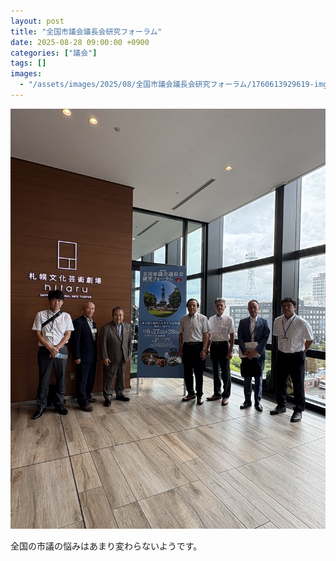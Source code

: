 ```yaml
---
layout: post
title: "全国市議会議長会研究フォーラム"
date: 2025-08-28 09:00:00 +0900
categories: ["議会"]
tags: []
images:
  - "/assets/images/2025/08/全国市議会議長会研究フォーラム/1760613929619-img_4029-さきおリョウスケ-jpeg.jpg"
---
```

![main](/assets/images/2025/08/全国市議会議長会研究フォーラム/1760613929619-img_4029-さきおリョウスケ-jpeg.jpg)

全国の市議の悩みはあまり変わらないようです。

